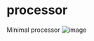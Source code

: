 # processor
Minimal processor
![image](https://github.com/user-attachments/assets/d0d68908-4d40-432b-b60d-10d97e64bd97)
